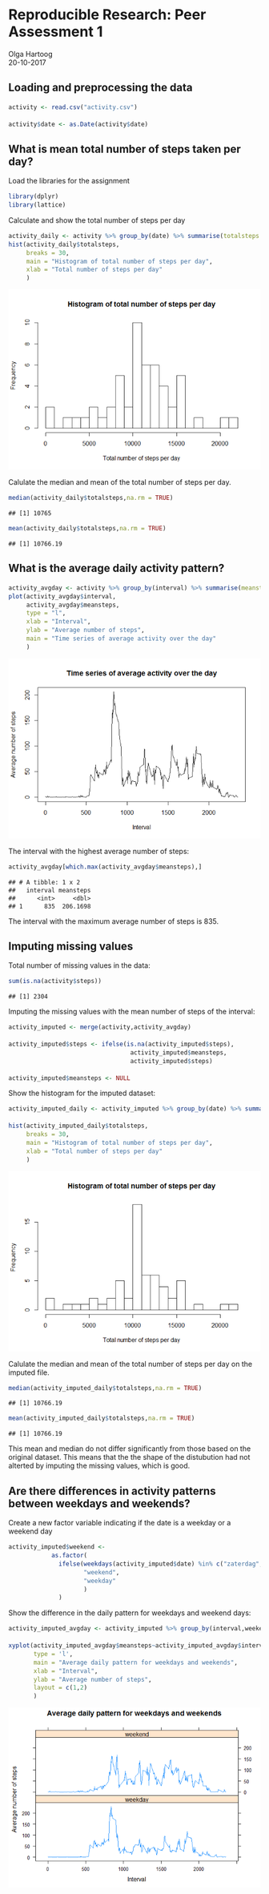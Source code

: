 # Reproducible Research: Peer Assessment 1
Olga Hartoog  
20-10-2017  


## Loading and preprocessing the data


```r
activity <- read.csv("activity.csv")

activity$date <- as.Date(activity$date)
```

## What is mean total number of steps taken per day?
Load the libraries for the assignment

```r
library(dplyr)
library(lattice)
```

Calculate and show the total number of steps per day

```r
activity_daily <- activity %>% group_by(date) %>% summarise(totalsteps = sum(steps))
hist(activity_daily$totalsteps,
     breaks = 30,
     main = "Histogram of total number of steps per day",
     xlab = "Total number of steps per day"
     )
```

![](PA1_template_files/figure-html/stepsday-1.png)<!-- -->

Calulate the median and mean of the total number of steps per day.

```r
median(activity_daily$totalsteps,na.rm = TRUE)
```

```
## [1] 10765
```

```r
mean(activity_daily$totalsteps,na.rm = TRUE)
```

```
## [1] 10766.19
```

## What is the average daily activity pattern?

```r
activity_avgday <- activity %>% group_by(interval) %>% summarise(meansteps = mean(steps,na.rm = TRUE))
plot(activity_avgday$interval,
     activity_avgday$meansteps,
     type = "l",
     xlab = "Interval",
     ylab = "Average number of steps",
     main = "Time series of average activity over the day"
     )
```

![](PA1_template_files/figure-html/stepsavgday-1.png)<!-- -->

The interval with the highest average number of steps:

```r
activity_avgday[which.max(activity_avgday$meansteps),]
```

```
## # A tibble: 1 x 2
##   interval meansteps
##      <int>     <dbl>
## 1      835  206.1698
```


The interval with the maximum average number of steps is 835.

## Imputing missing values
Total number of missing values in the data:

```r
sum(is.na(activity$steps))
```

```
## [1] 2304
```

Imputing the missing values with the mean number of steps of the interval:

```r
activity_imputed <- merge(activity,activity_avgday)

activity_imputed$steps <- ifelse(is.na(activity_imputed$steps),
                                  activity_imputed$meansteps,
                                  activity_imputed$steps)

activity_imputed$meansteps <- NULL
```

Show the histogram for the imputed dataset:

```r
activity_imputed_daily <- activity_imputed %>% group_by(date) %>% summarise(totalsteps = sum(steps))

hist(activity_imputed_daily$totalsteps,
     breaks = 30,
     main = "Histogram of total number of steps per day",
     xlab = "Total number of steps per day"
     )
```

![](PA1_template_files/figure-html/unnamed-chunk-2-1.png)<!-- -->

Calulate the median and mean of the total number of steps per day on the imputed file.

```r
median(activity_imputed_daily$totalsteps,na.rm = TRUE)
```

```
## [1] 10766.19
```

```r
mean(activity_imputed_daily$totalsteps,na.rm = TRUE)
```

```
## [1] 10766.19
```
This mean and median do not differ significantly from those based on the original dataset. This means that the the shape of the distubution had not alterted by imputing the missing values, which is good. 

## Are there differences in activity patterns between weekdays and weekends?

Create a new factor variable indicating if the date is a weekday or a weekend day

```r
activity_imputed$weekend <- 
            as.factor(
              ifelse(weekdays(activity_imputed$date) %in% c("zaterdag","zondag"),
                     "weekend",
                     "weekday"
                     )
              )
```

Show the difference in the daily pattern for weekdays and weekend days:

```r
activity_imputed_avgday <- activity_imputed %>% group_by(interval,weekend) %>% summarise(meansteps = mean(steps,na.rm = TRUE))

xyplot(activity_imputed_avgday$meansteps~activity_imputed_avgday$interval|activity_imputed_avgday$weekend,
       type = 'l',
       main = "Average daily pattern for weekdays and weekends",
       xlab = "Interval",
       ylab = "Average number of steps", 
       layout = c(1,2)
       )
```

![](PA1_template_files/figure-html/weekdayplot-1.png)<!-- -->

